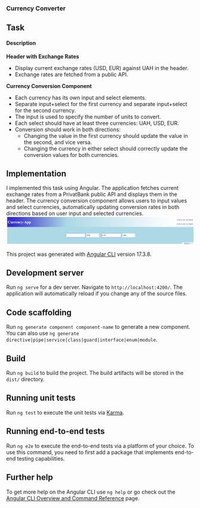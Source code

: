 
### Currency Converter
## Task
#### Description

**Header with Exchange Rates**
- Display current exchange rates (USD, EUR) against UAH in the header.
- Exchange rates are fetched from a public API.

**Currency Conversion Component**
- Each currency has its own input and select elements.
- Separate input+select for the first currency and separate input+select for the second currency.
- The input is used to specify the number of units to convert.
- Each select should have at least three currencies: UAH, USD, EUR.
- Conversion should work in both directions:
  - Changing the value in the first currency should update the value in the second, and vice versa.
  - Changing the currency in either select should correctly update the conversion values for both currencies.

## Implementation

I implemented this task using Angular. The application fetches current exchange rates from a PrivatBank public API  and displays them in the header. The currency conversion component allows users to input values and select currencies, automatically updating conversion rates  in both directions based on user input and selected currencies.
 ![](screen.png)

This project was generated with [Angular CLI](https://github.com/angular/angular-cli) version 17.3.8.

## Development server

Run `ng serve` for a dev server. Navigate to `http://localhost:4200/`. The application will automatically reload if you change any of the source files.

## Code scaffolding

Run `ng generate component component-name` to generate a new component. You can also use `ng generate directive|pipe|service|class|guard|interface|enum|module`.

## Build

Run `ng build` to build the project. The build artifacts will be stored in the `dist/` directory.

## Running unit tests

Run `ng test` to execute the unit tests via [Karma](https://karma-runner.github.io).

## Running end-to-end tests

Run `ng e2e` to execute the end-to-end tests via a platform of your choice. To use this command, you need to first add a package that implements end-to-end testing capabilities.

## Further help

To get more help on the Angular CLI use `ng help` or go check out the [Angular CLI Overview and Command Reference](https://angular.io/cli) page.
